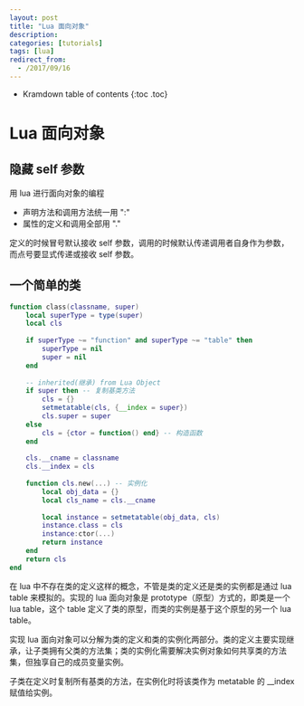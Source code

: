 ```yaml
---
layout: post
title: "Lua 面向对象"
description:
categories: [tutorials]
tags: [lua]
redirect_from:
  - /2017/09/16
---
```


* Kramdown table of contents
{:toc .toc}

# Lua 面向对象

## 隐藏 self 参数

用 lua 进行面向对象的编程
* 声明方法和调用方法统一用 ":"
* 属性的定义和调用全部用   "."

定义的时候冒号默认接收 self 参数，调用的时候默认传递调用者自身作为参数，而点号要显式传递或接收 self 参数。

## 一个简单的类

~~~ lua
function class(classname, super)
	local superType = type(super)
	local cls
	
	if superType ~= "function" and superType ~= "table" then
		superType = nil
		super = nil
	end
	
	-- inherited(继承) from Lua Object
	if super then -- 复制基类方法
		cls = {}
		setmetatable(cls, {__index = super})
		cls.super = super
	else
		cls = {ctor = function() end} -- 构造函数
	end
	
	cls.__cname = classname
	cls.__index = cls
	
	function cls.new(...) -- 实例化
		local obj_data = {}
		local cls_name = cls.__cname
		
		local instance = setmetatable(obj_data, cls)
		instance.class = cls
		instance:ctor(...)
		return instance
	end
	return cls
end
~~~

在 lua 中不存在类的定义这样的概念，不管是类的定义还是类的实例都是通过 lua table 来模拟的。实现的 lua 面向对象是 prototype（原型）方式的，即类是一个 lua table，这个 table 定义了类的原型，而类的实例是基于这个原型的另一个 lua table。

实现 lua 面向对象可以分解为类的定义和类的实例化两部分。类的定义主要实现继承，让子类拥有父类的方法集；类的实例化需要解决实例对象如何共享类的方法集，但独享自己的成员变量实例。

子类在定义时复制所有基类的方法，在实例化时将该类作为 metatable 的 __index 赋值给实例。